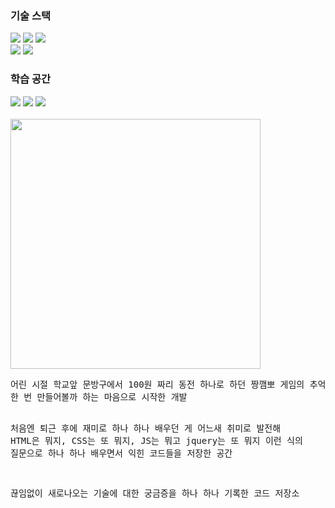 

<!--
**hyundai-sangho/hyundai-sangho** is a ✨ _special_ ✨ repository because its `README.md` (this file) appears on your GitHub profile.

Here are some ideas to get you started:

- 🔭 I’m currently working on ...
- 🌱 I’m currently learning ...
- 👯 I’m looking to collaborate on ...
- 🤔 I’m looking for help with ...
- 💬 Ask me about ...
- 📫 How to reach me: ...
- 😄 Pronouns: ...
- ⚡ Fun fact: ...
-->
<div align="left">
<h3>기술 스택</h3>
<img src="https://img.shields.io/badge/HTML5-E34F26?style=flat&logo=HTML5&logoColor=white" />
<img src="https://img.shields.io/badge/CSS3-1572B6?style=flat&logo=CSS3&logoColor=white" />
<img src="https://img.shields.io/badge/JavaScript-F7DF1E?style=flat&logo=JavaScript&logoColor=white" />
<br>
<img src="https://img.shields.io/badge/PHP-777BB4?style=flat&logo=PHP&logoColor=white" />
<img src="https://img.shields.io/badge/mariadb-003545?style=flat&logo=mariadb&logoColor=white" />
<br>
<h3>학습 공간</h3>
<img src="https://img.shields.io/badge/youtube-FF0000?style=flat&logo=youtube&logoColor=white" />
<img src="https://img.shields.io/badge/udemy-A435F0?style=flat&logo=udemy&logoColor=white" />
<img src="https://img.shields.io/badge/freecodecamp-0A0A23?style=flat&logo=freecodecamp&logoColor=white" />
<br><br>


<img src="https://static.news.zumst.com/images/37/2020/05/23/e86f1a1fcff34588938b05f19abfafbf.jpg" width="400"/>

<br>
<pre>
어린 시절 학교앞 문방구에서 100원 짜리 동전 하나로 하던 짱깸뽀 게임의 추억에 돋아
한 번 만들어볼까 하는 마음으로 시작한 개발

처음엔 퇴근 후에 재미로 하나 하나 배우던 게 어느새 취미로 발전해
HTML은 뭐지, CSS는 또 뭐지, JS는 뭐고 jquery는 또 뭐지
이런 식의 질문으로 하나 하나 배우면서 익힌 코드들을 저장한 공간

끊임없이 새로나오는 기술에 대한 궁금증을 하나 하나 기록한 코드 저장소
</pre>

</div>


